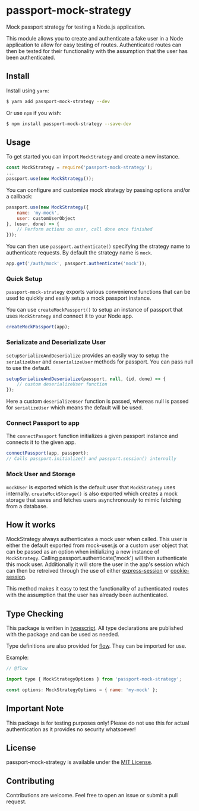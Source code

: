 # passport-mock-strategy

Mock passport strategy for testing a Node.js application.

This module allows you to create and authenticate a fake user in a Node application to allow for easy testing of routes. Authenticated routes can then be tested for their functionality with the assumption that the user has been authenticated.

## Install

Install using `yarn`:

```bash
$ yarn add passport-mock-strategy --dev
```

Or use `npm` if you wish:

```bash
$ npm install passport-mock-strategy --save-dev
```

## Usage

To get started you can import `MockStrategy` and create a new instance.

```javascript
const MockStrategy = require('passport-mock-strategy');
...
passport.use(new MockStrategy());
```

You can configure and customize mock strategy by passing options and/or a callback:

```javascript
passport.use(new MockStrategy({
	name: 'my-mock',
	user: customUserObject
}, (user, done) => {
	// Perform actions on user, call done once finished
}));

```

You can then use `passport.authenticate()` specifying the strategy name to authenticate requests. By default the strategy name is `mock`.

```javascript
app.get('/auth/mock', passport.authenticate('mock'));
```

### Quick Setup
`passport-mock-strategy` exports various convenience functions that can be used to quickly and easily setup a mock passport instance.

You can use `createMockPassport()` to setup an instance of passport that uses `MockStrategy` and connect it to your Node app.

```javascript
createMockPassport(app);
```
### Serializate and Deserializate User

`setupSerializeAndDeserialize` provides an easily way to setup the `serializeUser` and `deserializeUser` methods for passport. You can pass null to use the default.

```javascript
setupSerializeAndDeserialize(passport, null, (id, done) => {
	// custom deserializeUser function
});
```
Here a custom `deserializeUser` function is passed, whereas null is passed for `serializeUser` which means the default will be used.

### Connect Passport to app
The `connectPassport` function initializes a given passport instance and connects it to the given app.

```javascript
connectPassport(app, passport);
// Calls passport.initialize() and passport.session() internally
```

### Mock User and Storage
`mockUser` is exported which is the default user that `MockStrategy` uses internally. `createMockStorage()` is also exported which creates a mock storage that saves and fetches users asynchronously to mimic fetching from a database.

## How it works
MockStrategy always authenticates a mock user when called. This user is either the default exported from mock-user.js or a custom user object that can be passed as an option when initializing a new instance of `MockStrategy`. Calling passport.authenticate('mock') will then authenticate this mock user. Additionally it will store the user in the app's session which can then be retreived through the use of either [express-session](https://github.com/expressjs/session) or [cookie-session](https://github.com/expressjs/cookie-session).

This method makes it easy to test the functionality of authenticated routes with the assumption that the user has already been authenticated.

## Type Checking
This package is written in [typescript](https://www.typescriptlang.org/). All type declarations are published with the package and can be used as needed.

Type definitions are also provided for [flow](https://flow.org/). They can be imported for use.

Example:

```javascript
// @flow

import type { MockStrategyOptions } from 'passport-mock-strategy';

const options: MockStrategyOptions = { name: 'my-mock' };
```

## Important Note
This package is for testing purposes only! Please do not use this for actual authentication as it provides no security whatsoever!

## License
passport-mock-strategy is available under the [MIT License](https://github.com/cszatma/passport-mock-strategy/tree/master/LICENSE).

## Contributing
Contributions are welcome. Feel free to open an issue or submit a pull request.
